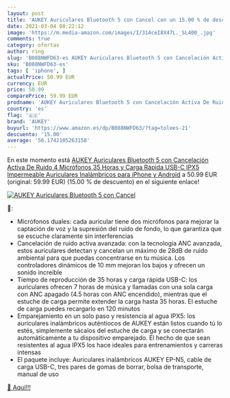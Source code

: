 ```yaml
---
layout: post
title: 'AUKEY Auriculares Bluetooth 5 con Cancel con un 15.00 % de descuento'
date: 2021-03-04 08:22:12
image: 'https://m.media-amazon.com/images/I/314ceI8X47L._SL400_.jpg'
comments: true
category: ofertas
author: ring
slug: 'B088NWFD63-es AUKEY Auriculares Bluetooth 5 con Cancelación Activa De...'
sku: 'B088NWFD63-es'
tags: [ 'iphone', ]
actualPrice: 50.99 EUR
currency: EUR
price: 50.99
comparePrice: 59.99 EUR
prodname: 'AUKEY Auriculares Bluetooth 5 con Cancelación Activa De Ruido  4 Micrófonos  35 Horas y Carga Rápida USB-C  IPX5 Impermeable Auriculares Inalámbricos para iPhone y Android'
country: 'es'
flag: '🇪🇸'
brand: 'AUKEY'
buyurl: 'https://www.amazon.es/dp/B088NWFD63/?tag=tolees-21'
descuento: '15.00'
average: '56.1742105263158'
---
```


En este momento está [AUKEY Auriculares Bluetooth 5 con Cancelación Activa De Ruido  4 Micrófonos  35 Horas y Carga Rápida USB-C  IPX5 Impermeable Auriculares Inalámbricos para iPhone y Android](https://www.amazon.es/dp/B088NWFD63/?tag=tolees-21) a 50.99 EUR (original: 59.99 EUR) (15.00 %  de descuento) en el siguiente enlace!

[![AUKEY Auriculares Bluetooth 5 con Cancel](https://m.media-amazon.com/images/I/314ceI8X47L._SL400_.jpg)](https://www.amazon.es/dp/B088NWFD63/?tag=tolees-21)

🔎:

- Micrófonos duales: cada auricular tiene dos micrófonos para mejorar la captación de voz y la supresión del ruido de fondo, lo que garantiza que se escuche claramente sin interferencias
- Cancelación de ruido activa avanzada: con la tecnología ANC avanzada, estos auriculares detectan y cancelan un máximo de 28dB de ruido ambiental para que puedas concentrarse en tu música. Los controladores dinámicos de 10 mm mejoran los bajos y ofrecen un sonido increíble
- Tiempo de reproducción de 35 horas y carga rápida USB-C: los auriculares ofrecen 7 horas de música y llamadas con una sola carga con ANC apagado (4.5 horas con ANC encendido), mientras que el estuche de carga permite extender la carga hasta 35 horas. El estuche de carga puedes recargarlo en 120 minutos
- Emparejamiento en un solo paso y resistencia al agua IPX5: los auriculares inalámbricos auténtiocos de AUKEY están listos cuando tú lo estés, simplemente sácalos del estuche de carga y se conectarán automáticamente a tu dispositivo emparejado. El hecho de que sean resistentes al agua IPX5 los hace ideales para entrenamientos y carreras intensas
- El paquete incluye: Auriculares inalámbricos AUKEY EP-N5, cable de carga USB-C, tres pares de gomas de borrar, bolsa de transporte, manual de uso

[🛒 Aquí!!!](https://www.amazon.es/dp/B088NWFD63/?tag=tolees-21)
